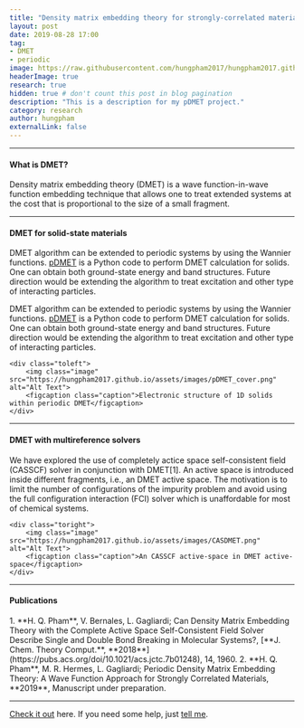 ```yaml
---
title: "Density matrix embedding theory for strongly-correlated materials"
layout: post
date: 2019-08-28 17:00
tag: 
- DMET
- periodic
image: https://raw.githubusercontent.com/hungpham2017/hungpham2017.github.io/master/assets/images/pDMET.png
headerImage: true
research: true
hidden: true # don't count this post in blog pagination
description: "This is a description for my pDMET project."
category: research
author: hungpham
externalLink: false
---
```


<!---
![Screenshot](https://raw.githubusercontent.com/hungpham2017/hungpham2017.github.io/master/assets/images/pDMET_screenshot.png)
--->

---
<h4>What is DMET?</h4>
<p>
Density matrix embedding theory (DMET) is a wave function-in-wave function embedding technique that allows one to treat extended systems
at the cost that is proportional to the size of a small fragment.
</p>

---
<h4>DMET for solid-state materials</h4>

<p>
DMET algorithm can be extended to periodic systems by using the Wannier functions.
<a href="https://github.com/hungpham2017/pDMET">pDMET</a> is a Python code to perform DMET calculation for solids.
One can obtain both ground-state energy and band structures. Future direction would be extending the algorithm 
to treat excitation and other type of interacting particles. 
</p>

<div class="side-by-side">
    <div class="toright">
        <p>
		DMET algorithm can be extended to periodic systems by using the Wannier functions.
		<a href="https://github.com/hungpham2017/pDMET">pDMET</a> is a Python code to perform DMET calculation for solids.
		One can obtain both ground-state energy and band structures. Future direction would be extending the algorithm 
		to treat excitation and other type of interacting particles. 
        </p>
    </div>
    
    <div class="toleft">
        <img class="image" src="https://hungpham2017.github.io/assets/images/pDMET_cover.png" alt="Alt Text">
        <figcaption class="caption">Electronic structure of 1D solids within periodic DMET</figcaption>
    </div>
</div>

---
<h4>DMET with multireference solvers</h4>

<div class="side-by-side">
    <div class="toleft">
        <p>
        We have explored the use of completely actice space self-consistent field (CASSCF) solver in conjunction with DMET[1]. An active space is introduced inside different fragments, i.e., 
        an DMET active space. The motivation is to limit the number of configurations of the impurity problem 
        and avoid using the full configuration interaction (FCI) solver which is unaffordable for most of chemical systems. 
        </p>
    </div>
    
    <div class="toright">
        <img class="image" src="https://hungpham2017.github.io/assets/images/CASDMET.png" alt="Alt Text">
        <figcaption class="caption">An CASSCF active-space in DMET active-space</figcaption>
    </div>
</div>



---

<h4>Publications</h4>
1. **H. Q. Pham**, V. Bernales, L. Gagliardi; Can Density Matrix Embedding Theory with the Complete Active Space Self-Consistent Field Solver Describe Single and Double Bond Breaking in Molecular Systems?, [**J. Chem. Theory Comput.**, **2018**](https://pubs.acs.org/doi/10.1021/acs.jctc.7b01248), 14, 1960.
2. **H. Q. Pham**, M. R. Hermes, L. Gagliardi; Periodic Density Matrix Embedding Theory: A Wave Function Approach for Strongly Correlated Materials, **2019**, Manuscript under preparation.

---
[Check it out](https://github.com/hungpham2017/pDMET/) here.
If you need some help, just [tell me](https://github.com/hungpham2017/pDMET/issues).
